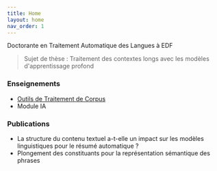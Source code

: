 ```yaml
---
title: Home
layout: home
nav_order: 1
---
```


Doctorante en Traitement Automatique des Langues à EDF

> Sujet de thèse : Traitement des contextes longs avec les modèles d'apprentissage profond

### Enseignements

- [Outils de Traitement de Corpus](https://evesa.github.io/OutilsTraitementCorpus)
- Module IA

### Publications

- La structure du contenu textuel a-t-elle un impact sur les modèles linguistiques pour le résumé automatique ?
- Plongement des constituants pour la représentation sémantique des phrases